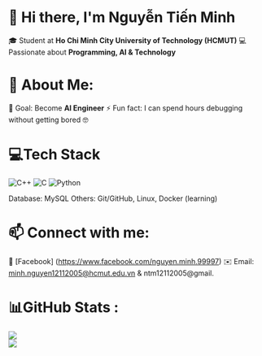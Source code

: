 # 👋 Hi there, I'm Nguyễn Tiến Minh  
🎓 Student at **Ho Chi Minh City University of Technology (HCMUT)** 
💻 Passionate about **Programming, AI & Technology** 

# 🚀 About Me:
🎯 Goal: Become **AI Engineer**
⚡ Fun fact: I can spend hours debugging without getting bored 🤓

# 💻Tech Stack
![C++](https://img.shields.io/badge/c++-%2300599C.svg?style=for-the-badge&logo=c%2B%2B&logoColor=white) ![C](https://img.shields.io/badge/c-%2300599C.svg?style=for-the-badge&logo=c&logoColor=white) ![Python](https://img.shields.io/badge/python-3670A0?style=for-the-badge&logo=python&logoColor=ffdd54)

Database: MySQL
Others: Git/GitHub, Linux, Docker (learning)  

# 📫 Connect with me:
📘 [Facebook] (https://www.facebook.com/nguyen.minh.99997)
✉️ Email: minh.nguyen12112005@hcmut.edu.vn & ntm12112005@gmail.

# 📊GitHub Stats :
![](https://github-readme-stats.vercel.app/api?username=jackntm&theme=dark&hide_border=false&include_all_commits=false&count_private=false)<br/>
![](https://github-readme-stats.vercel.app/api/top-langs/?username=jackntm&theme=dark&hide_border=false&include_all_commits=false&count_private=false&layout=compact)

<!--
**jackntm/jackntm** is a ✨ _special_ ✨ repository because its `README.md` (this file) appears on your GitHub profile.

Here are some ideas to get you started:

- 🔭 I’m currently working on ...
- 🌱 I’m currently learning ...
- 👯 I’m looking to collaborate on ...
- 🤔 I’m looking for help with ...
- 💬 Ask me about ...
- 📫 How to reach me: ...
- 😄 Pronouns: ...
- ⚡ Fun fact: ...
-->
